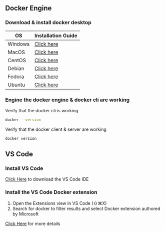 ## Docker Engine

### Download & install docker desktop

| OS | Installation Guide |
|----|------|
| Windows | [Click here](https://docs.docker.com/desktop/windows/install/) |
| MacOS   | [Click here](https://docs.docker.com/desktop/mac/install/) |
| CentOS  | [Click here](https://docs.docker.com/engine/install/centos/) |
| Debian  | [Click here](https://docs.docker.com/engine/install/debian/) |
| Fedora  | [Click here](https://docs.docker.com/engine/install/fedora/) |
| Ubuntu  | [Click here](https://docs.docker.com/engine/install/rhel/) |

### Engine the docker engine & docker cli are working

Verify that the docker cli is working
```Bash
docker --version
```

Verify that the docker client & server are working
```Bash
docker version
```

## VS Code

### Install VS Code

[Click Here](https://code.visualstudio.com/download) to download the VS Code IDE

### Install the VS Code Docker extension

1. Open the Extensions view in VS Code (⇧⌘X)
2. Search for docker to filter results and select Docker extension authored by Microsoft

[Click Here](https://code.visualstudio.com/docs/containers/overview#_installation) for more details









